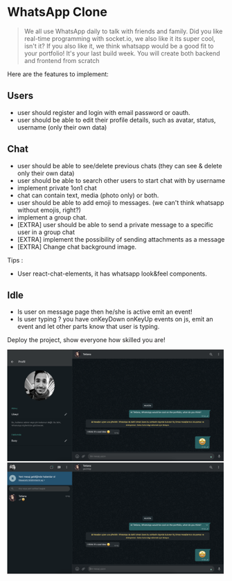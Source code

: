 # WhatsApp Clone

> We all use WhatsApp daily to talk with friends and family.
> Did you like real-time programming with socket.io, we also like it its super cool, isn't it?
> If you also like it, we think whatsapp would be a good fit to your portfolio!
> It's your last build week. You will create both backend and frontend from scratch

Here are the features to implement:

## Users

- user should register and login with email password or oauth.
- user should be able to edit their profile details, such as avatar, status, username (only their own data)

## Chat

- user should be able to see/delete previous chats (they can see & delete only their own data)
- user should be able to search other users to start chat with by username
- implement private 1on1 chat
- chat can contain text, media (photo only) or both.
- user should be able to add emoji to messages. (we can't think whatsapp without emojis, right?)
- implement a group chat.
- [EXTRA] user should be able to send a private message to a specific user in a group chat
- [EXTRA] implement the possibility of sending attachments as a message
- [EXTRA] Change chat background image.

Tips :

- User react-chat-elements, it has whatsapp look&feel components.

## Idle

- Is user on message page then he/she is active emit an event!
- Is user typing ?  you have onKeyDown onKeyUp events on js, emit an event and let other parts know that user is typing.



Deploy the project, show everyone how skilled you are!

<img src="wp0.png" width="500px" />
<img src="wp1.png" width="500px" />
